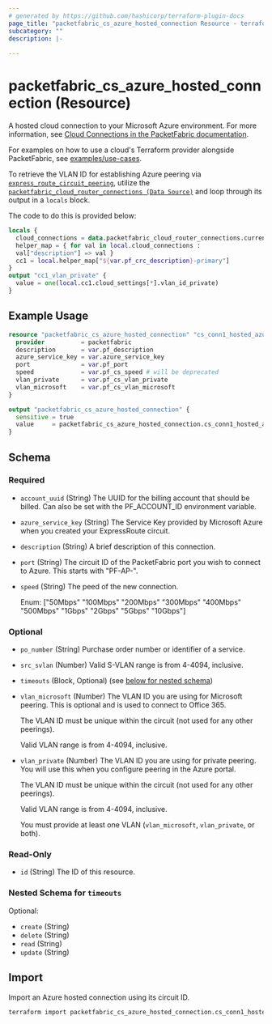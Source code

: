 ```yaml
---
# generated by https://github.com/hashicorp/terraform-plugin-docs
page_title: "packetfabric_cs_azure_hosted_connection Resource - terraform-provider-packetfabric"
subcategory: ""
description: |-
  
---
```


# packetfabric_cs_azure_hosted_connection (Resource)

A hosted cloud connection to your Microsoft Azure environment. For more information, see [Cloud Connections in the PacketFabric documentation](https://docs.packetfabric.com/cloud/).

For examples on how to use a cloud's Terraform provider alongside PacketFabric, see [examples/use-cases](https://github.com/PacketFabric/terraform-provider-packetfabric/tree/main/examples/use-cases).

To retrieve the VLAN ID for establishing Azure peering via [`express_route_circuit_peering`](https://registry.terraform.io/providers/hashicorp/azurerm/latest/docs/resources/express_route_circuit_peering), utilize the [`packetfabric_cloud_router_connections (Data Source)`](https://registry.terraform.io/providers/PacketFabric/packetfabric/latest/docs/data-sources/packetfabric_cloud_router_connections) and loop through its output in a `locals` block. 

The code to do this is provided below:

```terraform
locals {
  cloud_connections = data.packetfabric_cloud_router_connections.current.cloud_connections[*]
  helper_map = { for val in local.cloud_connections :
  val["description"] => val }
  cc1 = local.helper_map["${var.pf_crc_description}-primary"]
}
output "cc1_vlan_private" {
  value = one(local.cc1.cloud_settings[*].vlan_id_private)
}
```

## Example Usage

```terraform
resource "packetfabric_cs_azure_hosted_connection" "cs_conn1_hosted_azure" {
  provider          = packetfabric
  description       = var.pf_description
  azure_service_key = var.azure_service_key
  port              = var.pf_port
  speed             = var.pf_cs_speed # will be deprecated
  vlan_private      = var.pf_cs_vlan_private
  vlan_microsoft    = var.pf_cs_vlan_microsoft
}

output "packetfabric_cs_azure_hosted_connection" {
  sensitive = true
  value     = packetfabric_cs_azure_hosted_connection.cs_conn1_hosted_azure
}
```

<!-- schema generated by tfplugindocs -->
## Schema

### Required

- `account_uuid` (String) The UUID for the billing account that should be billed. Can also be set with the PF_ACCOUNT_ID environment variable.
- `azure_service_key` (String) The Service Key provided by Microsoft Azure when you created your ExpressRoute circuit.
- `description` (String) A brief description of this connection.
- `port` (String) The circuit ID of the PacketFabric port you wish to connect to Azure. This starts with "PF-AP-".
- `speed` (String) The peed of the new connection.

	Enum: ["50Mbps" "100Mbps" "200Mbps" "300Mbps" "400Mbps" "500Mbps" "1Gbps" "2Gbps" "5Gbps" "10Gbps"]

### Optional

- `po_number` (String) Purchase order number or identifier of a service.
- `src_svlan` (Number) Valid S-VLAN range is from 4-4094, inclusive.
- `timeouts` (Block, Optional) (see [below for nested schema](#nestedblock--timeouts))
- `vlan_microsoft` (Number) The VLAN ID you are using for Microsoft peering. This is optional and is used to connect to Office 365.

	The VLAN ID must be unique within the circuit (not used for any other peerings).

	Valid VLAN range is from 4-4094, inclusive.
- `vlan_private` (Number) The VLAN ID you are using for private peering. You will use this when you configure peering in the Azure portal.

	The VLAN ID must be unique within the circuit (not used for any other peerings).

	Valid VLAN range is from 4-4094, inclusive.

	You must provide at least one VLAN (`vlan_microsoft`, `vlan_private`, or both).

### Read-Only

- `id` (String) The ID of this resource.

<a id="nestedblock--timeouts"></a>
### Nested Schema for `timeouts`

Optional:

- `create` (String)
- `delete` (String)
- `read` (String)
- `update` (String)




## Import

Import an Azure hosted connection using its circuit ID.

```bash
terraform import packetfabric_cs_azure_hosted_connection.cs_conn1_hosted_azure PF-CC-WDC-NYC-1726496-PF
```

